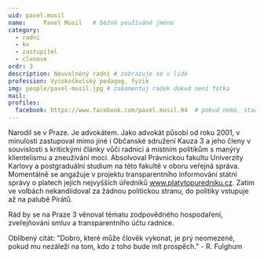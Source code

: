 ```yaml
---
uid: pavel.musil
name:     Pavel Musil  	# běžně používáné jméno
category:
  - radni
  - kv
  - zastupitel
  - clenove
ordr: 3
description: Neuvolněný radní # zobrazuje se v lide
profession: Vysokoškolský pedagog, fyzik
img: people/pavel-musil.jpg # zakomentuj radek dokud není fotka
mail:
profiles:
  facebook: https://www.facebook.com/pavel.musil.94  # pokud nema, staci smazat tuto radku
---
```

Narodil se v Praze. Je advokátem. Jako advokát působí od roku 2001, v minulosti zastupoval mimo jiné i Občanské sdružení Kauza 3 a jeho členy v souvislosti s kritickými články vůči radnici a místním politikům s manýry klientelismu a zneužívání moci. Absolvoval Právnickou fakultu Univerzity Karlovy a postgraduální studium na této fakultě v oboru veřejná správa. Momentálně se angažuje v projektu transparentního informování státní správy o platech jejích nejvyšších úředníků www.platytopuredniku.cz. Zatím ve volbách nekandiidoval za žádnou politickou stranu, do politiky vstupuje až na palubě Pirátů.

Rád by se na Praze 3 věnoval tématu zodpovědného hospodaření, zveřejňování smluv a transparentního účtu radnice. 

Oblíbený citát: "Dobro, které může člověk vykonat, je prý neomezené, pokud mu nezáleží na tom, kdo z toho bude mít prospěch." - R. Fulghum
